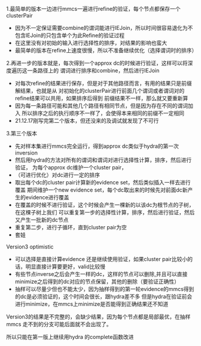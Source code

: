1.最简单的版本一边进行mmcs一遍进行refine的验证，每个节点都保存一个clusterPair
- 因为不一定保证需要combine的谓词能进行IEJoin，所以时间很容易退化为不包含IEJoin的只包含单个为此Refine的验证过程
- 在这里没有对初始的输入进行选择性的排序，对结果的影响也蛮大
- 最简单的版本在refine上速度很慢，所以不准备继续优化（选择谓词时的排序）

2.再进一步的版本就是，每次得到一个approx dc的时候进行验证，这样可以将深度遍历这一条路径上的
谓词进行排序和combine，然后进行IEJoin
- 对每次refine的结果进行保存，但是对于其他路径而言，有用的结果只是前缀解结果，也就是从
对初始化的clusterPair进行前面几个谓词或者谓词对的refine结果可以共用，如果排序后得到
前缀结果不一样，那么就又要重新算
- 因为每一条路径可能和其他几个路径有相同节点，但是因为存在不同的谓词加入
所以排序之后的执行顺序不一样了，会使得本来相同的前缀不一定相同
- 21.12.17刚写完第二个版本，但还没来的及调试就发现了不可行

3.第三个版本
- 先对样本集进行mmcs完全运行，得到approx dc类似于hydra的第一次inversion
- 然后用hydra的方法对所有的谓词和谓词对进行选择性计算，排序，然后进行验证，
为每个approx dc维护一个cluster pair，
- （可进行优化）对dc进行一定的排序
- 取出每个dc的cluster pair计算新的evidence set，然后类似插入一样去进行覆盖
期间维护一个new evidence set，每个dc取出来的时候先对前面dc新产生的evidence进行覆盖
- 在覆盖的时候不进行验证，这个时候会产生一棵新的以该dc为根节点的子树，在这棵子树上我们
可以重复第一步的选择性计算，排序，然后进行验证，然后又产生一批新的dc节点
- 重复第二步，进行子循环，直到cluster pair为空
- 套娃

Version3 optimistic
- 可以选择是直接计算evidence 还是继续使用验证，如果cluster pair比较小的话，明显直接计算要更好，valid比较慢
- 有些节点inverse之后会产生一样的dc，这样的节点可以删除,并且可以直接minimize之后得到的dc对应的节点保留，其他的删除（要验证正确性）
- 抽样可以尽量少但也不能太少，因为抽样得到的第一轮evidence的mmcs得到的dc是必须验证的，这个时间会很长，跟hydra差不多
但是hydra在验证前会进行minimize，在mmcs上minimize是否能得到正确结果还不知道
  


Version3的结果是不完整的，会缺少结果，因为每个节点都是局部最优，在抽样mmcs
走不到的分支可能后面就不会出现了。

所以只能在第一版上继续用hydra 的complete函数改进